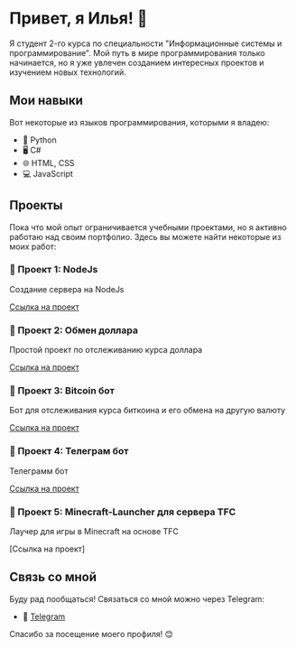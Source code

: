 # Привет, я Илья! 👋

Я студент 2-го курса по специальности "Информационные системы и программирование". Мой путь в мире программирования только начинается, но я уже увлечен созданием интересных проектов и изучением новых технологий.

## Мои навыки

Вот некоторые из языков программирования, которыми я владею:

- 🐍 Python
- 🖥️ C#
- 🌐 HTML, CSS
- 💻 JavaScript

## Проекты

Пока что мой опыт ограничивается учебными проектами, но я активно работаю над своим портфолио. Здесь вы можете найти некоторые из моих работ:

### 🚀 Проект 1: NodeJs

Создание сервера на NodeJs

[Ссылка на проект](https://github.com/Ximelay/-NodeJS)

### 🚀 Проект 2: Обмен доллара

Простой проект по отслеживанию курса доллара

[Ссылка на проект](https://github.com/Ximelay/Dollar-exchange)

### 🚀 Проект 3: Bitcoin бот

Бот для отслеживания курса биткоина и его обмена на другую валюту

[Ссылка на проект](https://github.com/Ximelay/Bitcoin-bot)

### 🚀 Проект 4: Телеграм бот

Телеграмм бот

[Ссылка на проект](https://github.com/Ximelay/Telegram-bot)

### 🚀 Проект 5: Minecraft-Launcher для сервера TFC

Лаучер для игры в Minecraft на основе TFC

[Ссылка на проект]


## Связь со мной

Буду рад пообщаться! Связаться со мной можно через Telegram:

- 📱 [Telegram](https://t.me/Ximeelay)

Спасибо за посещение моего профиля! 😊
